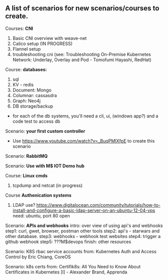 ## A list of scenarios for new scenarios/courses to create.

Courses: **CNI**
  1. Basic CNI overview with weave-net
  2. Calico setup (IN PROGRESS)
  3. Flannel setup
  4. troubleshooting cni (see: Troubleshooting On-Premise Kubernetes Network: Underlay, Overlay and Pod - Tomofumi Hayashi, RedHat)

Course: **databases:**
  1. sql
  2. KV - redis
  3. Document: Mongo
  4. Columnar: cassasdra
  5. Graph: Neo4j
  6. DB storage/backup
  *  for each of the db systems, you'll need a cli, ui, (windows app?) and a code test to access db
  
Scenario: **your first custom controller**
  * Use https://www.youtube.com/watch?v=_BuqPMlXfpE   to create this scenario
  
 Scenario: **RabbitMQ**
 
 Scenario: **Use with M$ IOT Demo hub**

Course: **Linux cmds**
   1. tcpdump and netcat (in progress)
   
Course **Authenication systems**
   1. LDAP     use?  https://www.digitalocean.com/community/tutorials/how-to-install-and-configure-a-basic-ldap-server-on-an-ubuntu-12-04-vps        need: ubuntu, port 80 open

Scenario: **APIs and webhooks**
   intro: over view of using api's and webhooks
   step1:  curl, gwet, browser, postman other tools
   step2:   api's   - starwars and other database. 
   step3:  webhooks  - webhook test websites
   step4:  trigger a github webhook
   step5:  ???M$devops
   finish:  other resources 
   
Scenario: K8S rbac service accounts
   from: Kubernetes Auth and Access Control by Eric Chiang, CoreOS

Scenario: k8s certs
   from: Certifik8s: All You Need to Know About Certificates in Kubernetes [I] - Alexander Brand, Apprenda
